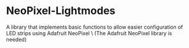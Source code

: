 # NeoPixel-Lightmodes
A library that implements basic functions to allow easier configuration of LED strips using Adafruit NeoPixel \\
(The Adafruit NeoPixel library is needed)
